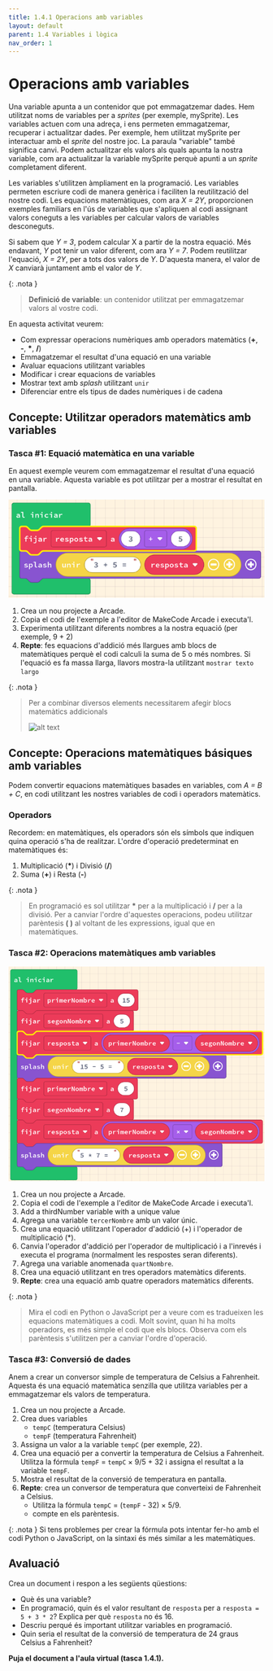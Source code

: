```yaml
---
title: 1.4.1 Operacions amb variables
layout: default 
parent: 1.4 Variables i lògica
nav_order: 1
---
```


# Operacions amb variables

Una variable apunta a un contenidor que pot emmagatzemar dades. Hem utilitzat noms de variables per a _sprites_ (per exemple, mySprite). Les variables actuen com una adreça, i ens permeten emmagatzemar, recuperar i actualitzar dades. Per exemple, hem utilitzat mySprite per interactuar amb el _sprite_ del nostre joc. La paraula "variable" també significa canvi. Podem actualitzar els valors als quals apunta la nostra variable, com ara actualitzar la variable mySprite perquè apunti a un _sprite_ completament diferent.

Les variables s'utilitzen àmpliament en la programació. Les variables permeten escriure codi de manera genèrica i faciliten la reutilització del nostre codi. Les equacions matemàtiques, com ara _X = 2Y_, proporcionen exemples familiars en l'ús de variables que s'apliquen al codi assignant valors coneguts a les variables per calcular valors de variables desconeguts.

Si sabem que _Y = 3_, podem calcular X a partir de la nostra equació. Més endavant, _Y_ pot tenir un valor diferent, com ara _Y = 7_. Podem reutilitzar l'equació, _X = 2Y_, per a tots dos valors de _Y_. D'aquesta manera, el valor de _X_ canviarà juntament amb el valor de _Y_.

{: .nota }
> **Definició de variable**: un contenidor utilitzat per emmagatzemar valors al vostre codi. 

En aquesta activitat veurem:

- Com expressar operacions numèriques amb operadors matemàtics (**+**, **-**, __*__, **/**)
- Emmagatzemar el resultat d'una equació en una variable
- Avaluar equacions utilitzant variables
- Modificar i crear equacions de variables
- Mostrar text amb _splash_ utilitzant `unir`
- Diferenciar entre els tipus de dades numèriques i de cadena

## Concepte: Utilitzar operadors matemàtics amb variables

### Tasca #1: Equació matemàtica en una variable

En aquest exemple veurem com emmagatzemar el resultat d'una equació en una variable. Aquesta variable es pot utilitzar per a mostrar el resultat en pantalla.

![alt text](../../images/variables_1.png)

1. Crea un nou projecte a Arcade.
2. Copia el codi de l'exemple a l'editor de MakeCode Arcade i executa'l.
3. Experimenta utilitzant diferents nombres a la nostra equació (per exemple, 9 + 2)
4. **Repte**: fes equacions d'addició més llargues amb blocs de matemàtiques perquè el codi calculi la suma de 5 o més nombres. Si l'equació es fa massa llarga, llavors mostra-la utilitzant `mostrar texto largo`

{: .nota }
> Per a combinar diversos elements necessitarem afegir blocs matemàtics addicionals
> 
> ![alt text](../../images/var_suma_3.gif)

## Concepte: Operacions matemàtiques básiques amb variables

Podem convertir equacions matemàtiques basades en variables, com _A = B + C_, en codi utilitzant les nostres variables de codi i operadors matemàtics.

### Operadors

Recordem: en matemàtiques, els operadors són els símbols que indiquen quina operació s'ha de realitzar. L'ordre d'operació predeterminat en matemàtiques és:

1. Multiplicació (__*__) i Divisió (**/**)
2. Suma (**+**) i Resta (**-**)

{: .nota }
> En programació es sol utilitzar __*__ per a la multiplicació i __/__ per a la divisió. Per a canviar l'ordre d'aquestes operacions, podeu utilitzar parèntesis **( )** al voltant de les expressions, igual que en matemàtiques.

### Tasca #2: Operacions matemàtiques amb variables

![alt text](../../images/variables_2.png)

1. Crea un nou projecte a Arcade.
2. Copia el codi de l'exemple a l'editor de MakeCode Arcade i executa'l.
3. Add a thirdNumber variable with a unique value
4. Agrega una variable `tercerNombre` amb un valor únic.
5. Crea una equació utilitzant l'operador d'addició (+) i l'operador de multiplicació (*).
6. Canvia l'operador d'addició per l'operador de multiplicació i a l'inrevés i executa el programa (normalment les respostes seran diferents).
7. Agrega una variable anomenada `quartNombre`.
8. Crea una equació utilitzant en tres operadors matemàtics diferents.
9. **Repte**: crea una equació amb quatre operadors matemàtics diferents.

{: .nota }
> Mira el codi en Python o JavaScript per a veure com es tradueixen les equacions matemàtiques a codi. Molt sovint, quan hi ha molts operadors, es més simple el codi que els blocs. Observa com els parèntesis s'utilitzen per a canviar l'ordre d'operació.

### Tasca #3: Conversió de dades

Anem a crear un conversor simple de temperatura de Celsius a Fahrenheit. Aquesta és una equació matemàtica senzilla que utilitza variables per a emmagatzemar els valors de temperatura.

1. Crea un nou projecte a Arcade.
2. Crea dues variables
   - `tempC` (temperatura Celsius)
   - `tempF` (temperatura Fahrenheit)
3. Assigna un valor a la variable `tempC` (per exemple, 22).
4. Crea una equació per a convertir la temperatura de Celsius a Fahrenheit. Utilitza la fórmula `tempF` = `tempC` × 9/5 + 32 i assigna el resultat a la variable `tempF`.
5. Mostra el resultat de la conversió de temperatura en pantalla.
6. **Repte**: crea un conversor de temperatura que converteixi de Fahrenheit a Celsius.
    - Utilitza la fórmula `tempC` = (`tempF` - 32) × 5/9.
    - compte en els parèntesis.

{: .nota }
Si tens problemes per crear la fórmula pots intentar fer-ho amb el codi Python o JavaScript, on la sintaxi és més similar a les matemàtiques.

## Avaluació

Crea un document i respon a les següents qüestions:

- Què és una variable?
- En programació, quin és el valor resultant de `resposta` per a `resposta = 5 + 3 * 2`? Explica per què `resposta` no és 16.
- Descriu perqué és important utilitzar variables en programació.
- Quin seria el resultat de la conversió de temperatura de 24 graus Celsius a Fahrenheit? 

**Puja el document a l'aula virtual (tasca 1.4.1).**